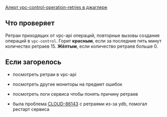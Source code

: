[Алерт vpc-control-operation-retries в джаглере](https://juggler.yandex-team.ru/aggregate_checks/?query=service%3Dvpc-control-operation-retries)

## Что проверяет

Ретраи приходящих от vpc-api операций, повторные вызовы создания операций в `vpc-control`. Горит **красным**, если за последние пять минут количество ретраев 15. **Жёлтым**, если количество ретраев больше 0.

## Если загорелось

- посмотреть ретраи в vpc-api

- посмотреть другие мониторы на предмет ошибок

- посмотреть логи сервиса чтобы понять причину ретраев

- была проблема [CLOUD-86143](https://st.yandex-team.ru/CLOUD-86143) с ретраями из-за ydb, помогал рестарт сервиса
